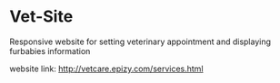 # Vet-Site
Responsive website for setting veterinary appointment and displaying furbabies information

website link: http://vetcare.epizy.com/services.html
